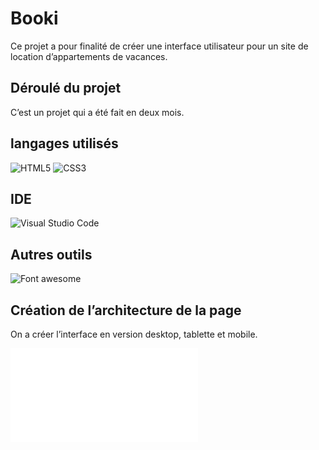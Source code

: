 # Booki

Ce projet a pour finalité de créer une interface utilisateur pour un site de location d’appartements de vacances.

##  Déroulé du projet
C’est un projet qui a été fait en deux mois.

## langages utilisés
  
![HTML5](https://img.shields.io/badge/html5-%23E34F26.svg?style=for-the-badge&logo=html5&logoColor=white)
![CSS3](https://img.shields.io/badge/css3-%231572B6.svg?style=for-the-badge&logo=css3&logoColor=white)


## IDE  
![Visual Studio Code](https://img.shields.io/badge/Visual%20Studio%20Code-0078d7.svg?style=for-the-badge&logo=visual-studio-code&logoColor=white)

## Autres outils
![Font awesome]('https://img.shields.io/badge/Font_Awesome-100000?style=for-the-badge&logo=Font_Awesome&logoColor=white&labelColor=5254E4&color=5254E4')

##  Création de l’architecture de la page
On a créer l’interface en version desktop, tablette et mobile.

![Découpage maquette](/img_readme/P2%20version%20Desktop.pdf)
